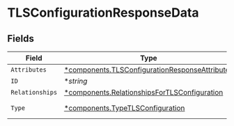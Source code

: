 # TLSConfigurationResponseData


## Fields

| Field                                                                                                           | Type                                                                                                            | Required                                                                                                        | Description                                                                                                     | Example                                                                                                         |
| --------------------------------------------------------------------------------------------------------------- | --------------------------------------------------------------------------------------------------------------- | --------------------------------------------------------------------------------------------------------------- | --------------------------------------------------------------------------------------------------------------- | --------------------------------------------------------------------------------------------------------------- |
| `Attributes`                                                                                                    | [*components.TLSConfigurationResponseAttributes](../../models/components/tlsconfigurationresponseattributes.md) | :heavy_minus_sign:                                                                                              | N/A                                                                                                             |                                                                                                                 |
| `ID`                                                                                                            | **string*                                                                                                       | :heavy_minus_sign:                                                                                              | N/A                                                                                                             | t7CguUGZzb2W9Euo5FoKa                                                                                           |
| `Relationships`                                                                                                 | [*components.RelationshipsForTLSConfiguration](../../models/components/relationshipsfortlsconfiguration.md)     | :heavy_minus_sign:                                                                                              | N/A                                                                                                             |                                                                                                                 |
| `Type`                                                                                                          | [*components.TypeTLSConfiguration](../../models/components/typetlsconfiguration.md)                             | :heavy_minus_sign:                                                                                              | Resource type                                                                                                   |                                                                                                                 |